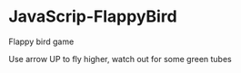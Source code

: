 # JavaScrip-FlappyBird

Flappy bird game 

Use arrow UP to fly higher, watch out for some green tubes
